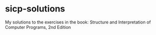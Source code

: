 # sicp-solutions
My solutions to the exercises in the book: Structure and Interpretation of Computer Programs, 2nd Edition
